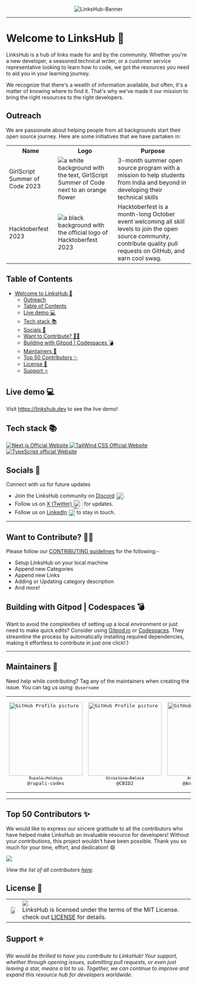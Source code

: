 <article align="center">

![LinksHub-Banner](https://github.com/rupali-codes/LinksHub/assets/78981177/72b6554b-0186-437e-a5af-be03f6dceda4)
</article><hr>

<a name="welcome-to-linkshub"></a>

# Welcome to LinksHub 👋

LinksHub is a hub of links made for and by the community. Whether you're a new developer, a seasoned technical writer, or a customer service representative looking to learn how to code, we got the resources you need to aid you in your learning journey.

We recognize that there's a wealth of information available, but often, it's a matter of knowing where to find it. That's why we've made it our mission to bring the right resources to the right developers.
<a name="Outreach"></a>

## Outreach

We are passionate about helping people from all backgrounds start their open source journey. Here are some initiatives that we have partaken in:
 <table>
  <tr>
    <th>Name</th>
    <th>Logo</th>
    <th>Purpose</th>
  </tr>
  <tr>
    <td>GirlScript Summer of Code 2023 </td>
    <td><img src="https://github.com/rupali-codes/LinksHub/assets/105683440/3ce6a1f0-0b6a-44e5-9a78-842bae0a670d" alt="a white background with the text, GirlScript Summer of Code next to an orange flower"></td>
    <td>  3-month summer
open source program with a mission to help students from India and beyond in developing their technical skills </td>
  </tr>
  <tr>
    <td>Hacktoberfest 2023 </td>
    <td><img src="https://github.com/Anmol-Baranwal/LinksHub/assets/74038190/8785b289-e964-4986-98b2-19817ce31a7f" alt="a black background with the official logo of Hacktoberfest 2023"></td>
    <td>  Hacktoberfest is a month-long October event welcoming all skill levels to join the open source community, contribute quality pull requests on GitHub, and earn cool swag. </td>
  </tr>
</table>


## Table of Contents

- [Welcome to LinksHub 👋](#welcome-to-linkshub-)
  - [Outreach](#outreach)
  - [Table of Contents](#table-of-contents)
  - [Live demo 💻](#live-demo-)
  - [Tech stack 📚](#tech-stack-)
  - [Socials 📱](#socials-)
  - [Want to Contribute? 👩‍💻](#want-to-contribute-)
  - [Building with Gitpod | Codespaces 💣](#building-with-gitpod--codespaces-)
  - [Maintainers 🤝](#maintainers-)
  - [Top 50 Contributors ✨](#top-50-contributors-)
  - [License 📝](#license-)
  - [Support ⭐](#support-)

<a name="demo"></a>
## Live demo 💻

Visit https://linkshub.dev to see the live demo!

<a name="tech-stack"></a>

## Tech stack 📚

<p>
  <a href="https://nextjs.org/">
    <img src="https://img.shields.io/badge/Next.js-7c3aed?style=for-the-badge&logo=next.js&logoColor=white" alt="Next.js Official Website"/>
  </a>
  <a href="https://tailwindcss.com/">
    <img src="https://img.shields.io/badge/tailwind_css-7c3aed?style=for-the-badge&logo=tailwindcss&logoColor=white" alt="TailWind CSS Official Website"/>
  </a>
  <a href="https://www.typescriptlang.org/">
    <img src="https://img.shields.io/badge/typescript-7c3aed?style=for-the-badge&logo=typescript&logoColor=white" alt="TypeScript official Website"/>
  </a>
</p>

<a name="socials"></a>

## Socials 📱

Connect with us for future updates

- Join the LinksHub community on [Discord](https://discord.com/invite/NvK67YnJX5) <img src="https://github.com/rupali-codes/LinksHub/assets/74038190/0a9bece0-8378-4620-bcf5-0f6e4b1aa6bd" alt="Discord" width="20" height="20"  align="center">.
- Follow us on [X (Twitter) ](https://twitter.com/linkshubdotdev) <img src="https://uxwing.com/wp-content/themes/uxwing/download/brands-and-social-media/x-social-media-logo-icon.png" alt="Discord" width="25" height="25"  align="center"> 
 for updates. 
- Follow us on [LinkedIn](https://www.linkedin.com/company/linkshub-dev/) <img src="https://github.com/shelar1423/LinksHub/assets/82649533/08ffebb8-68a1-4cd1-9078-97f284de5cef" alt="Discord" width="18" height="18"  align="center">  to stay in touch.


---

<a name="want-to-contribute"></a>

## Want to Contribute? 👩‍💻

Please follow our [CONTRIBUTING guidelines](https://github.com/rupali-codes/LinksHub/blob/main/CONTRIBUTING.md) for the following:-

- Setup LinksHub on your local machine
- Append new Categories
- Append new Links
- Adding or Updating category description
- And more!


<a name="building-with-gitpod"></a>

## Building with Gitpod | Codespaces 💣

Want to avoid the complexities of setting up a local environment or just need to make quick edits? Consider using [Gitpod.io](https://gitpod.io/#https://github.com/rupali-codes/LinksHub) or [Codespaces](https://codespaces.new/rupali-codes/LinksHub). They streamline the process by automatically installing required dependencies, making it effortless to contribute in just one click!:)

---

## Maintainers 🤝

Need help while contributing? Tag any of the maintainers when creating the issue. You can tag us using: `@username`

<table>
<tr>
<td align="center" width="200"><pre><a href="https://github.com/rupali-codes"><img src="https://avatars.githubusercontent.com/u/78981177?v=4" width="200" alt="GitHub Profile picture of Rupali Haldiya" /><br><sub>Rupali Haldiya</sub></a><br>@rupali-codes</pre></td>
<td align="center" width="200"><pre><a href="https://github.com/CBID2"><img src="https://avatars.githubusercontent.com/u/105683440?v=4" width="200" alt="GitHub Profile picture of Christine Belzie" /><br><sub>Christine Belzie</sub></a><br>@CBID2</pre></td>
<td align="center" width="200"><pre><a href="https://github.com/Anmol-Baranwal"><img src="https://avatars.githubusercontent.com/u/74038190?v=4" width="200" alt="GitHub Profile picture of Anmol Baranwal" /><br><sub>Anmol Baranwal</sub></a><br>@Anmol-Baranwal</pre></td>
<td align="center" width="200"><pre><a href="https://github.com/aftabrehan"><img src="https://avatars.githubusercontent.com/u/93012310?v=4" width="200" alt="GitHub Profile Picture of Aftab Rehan"/><br><sub>Aftab Rehan</sub></a><br>@aftabrehan</pre></td>

</tr>
</table>



---

<a name="our-contributors"></a>

## Top 50 Contributors ✨

We would like to express our sincere gratitude to all the contributors who have helped make LinksHub an invaluable resource for developers! Without your contributions, this project wouldn't have been possible. Thank you so much for your time, effort, and dedication! 😄

<a href="https://github.com/rupali-codes/LinksHub/graphs/contributors">
  <img src="https://contrib.rocks/image?max=50&repo=rupali-codes/LinksHub" />
</a>

_View the list of all contributors [here](https://github.com/rupali-codes/LinksHub/graphs/contributors)._

<a name="license"></a>

## License 📝


<table>
  <tr>
     <td>
       <p align="center"> <img src="https://github.com/rupali-codes/LinksHub/assets/66154908/65ae0c03-9cad-47a6-80b8-23c91cd2ac4e" width="80%"></img>
    </td>
    <td> 
      <img src="https://img.shields.io/badge/License-MIT-yellow.svg"/> <br> 
LinksHub is licensed under the terms of the MIT License. check out <a href="./LICENSE">LICENSE</a> for details. <img width=2300/>
    </td>
  </tr>
</table>


<a name="support"></a>

## Support ⭐

_We would be thrilled to have you contribute to LinksHub! Your support, whether through opening issues, submitting pull requests, or even just leaving a star, means a lot to us. Together, we can continue to improve and expand this resource hub for developers worldwide._
